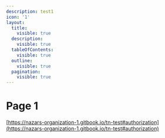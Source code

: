 ```yaml
---
description: test1
icon: '1'
layout:
  title:
    visible: true
  description:
    visible: true
  tableOfContents:
    visible: true
  outline:
    visible: true
  pagination:
    visible: true
---
```


# Page 1

[https://nazars-organization-1.gitbook.io/tn-test#authorization](https://nazars-organization-1.gitbook.io/tn-test#authorization)
